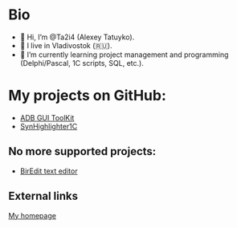 # Bio
- 👋 Hi, I’m @Ta2i4 (Alexey Tatuyko).
- 👀 I live in Vladivostok (:ru:).
- 🌱 I’m currently learning project management and programming (Delphi/Pascal, 1C scripts, SQL, etc.).


# My projects on GitHub:
- [ADB GUI ToolKit](https://github.com/Ta2i4/adb-gui-toolkit)
- [SynHighlighter1C](https://github.com/Ta2i4/SynHighlighter1C)


## No more supported projects:
- [BirEdit text editor](http://biredit.ta2i4.ru/)


## External links
[My homepage](http://ta2i4.ru/)
